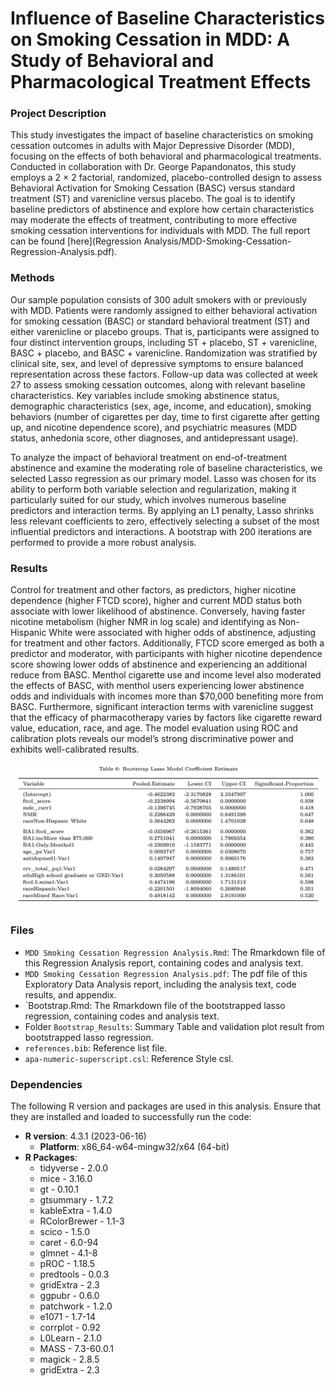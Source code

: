 # Influence of Baseline Characteristics on Smoking Cessation in MDD: A Study of Behavioral and Pharmacological Treatment Effects 

### Project Description

This study investigates the impact of baseline characteristics on smoking cessation outcomes in adults with Major Depressive Disorder (MDD), focusing on the effects of both behavioral and pharmacological treatments. Conducted in collaboration with Dr. George Papandonatos, this study employs a 2 × 2 factorial, randomized, placebo-controlled design to assess Behavioral Activation for Smoking Cessation (BASC) versus standard treatment (ST) and varenicline versus placebo. The goal is to identify baseline predictors of abstinence and explore how certain characteristics may moderate the effects of treatment, contributing to more effective smoking cessation interventions for individuals with MDD. The full report can be found [here](Regression Analysis/MDD-Smoking-Cessation-Regression-Analysis.pdf).

### Methods

Our sample population consists of 300 adult smokers with or previously with MDD. Patients were randomly assigned to either behavioral activation for smoking cessation (BASC) or standard behavioral treatment (ST) and either varenicline or placebo groups. That is, participants were assigned to four distinct intervention groups, including ST + placebo, ST + varenicline, BASC + placebo, and BASC + varenicline. Randomization was stratified by clinical site, sex, and level of depressive symptoms to ensure balanced representation across these factors. Follow-up data was collected at week 27 to assess smoking cessation outcomes, along with relevant baseline characteristics. Key variables include smoking abstinence status, demographic characteristics (sex, age,
income, and education), smoking behaviors (number of cigarettes per day, time to first cigarette after getting up, and nicotine dependence score), and psychiatric measures (MDD status, anhedonia score, other diagnoses, and antidepressant usage).

To analyze the impact of behavioral treatment on end-of-treatment abstinence and examine the moderating role of baseline characteristics, we selected Lasso regression as our primary model. Lasso was chosen for its ability to perform both variable selection and regularization, making it particularly suited for our study, which involves numerous baseline predictors and interaction terms. By applying an L1 penalty, Lasso shrinks less relevant coefficients to zero, effectively selecting a subset of the most influential predictors and interactions. A bootstrap with 200 iterations are performed to provide a more robust analysis.
 
### Results 

 Control for treatment and other factors, as predictors, higher nicotine dependence (higher FTCD score),
 higher and current MDD status both associate with lower likelihood of abstinence. Conversely, having faster
 nicotine metabolism (higher NMR in log scale) and identifying as Non-Hispanic White were associated with
 higher odds of abstinence, adjusting for treatment and other factors.
 Additionally, FTCD score emerged as both a predictor and moderator, with participants with higher nicotine
 dependence score showing lower odds of abstinence and experiencing an additional reduce from BASC. Menthol
 cigarette use and income level also moderated the effects of BASC, with menthol users experiencing lower
 abstinence odds and individuals with incomes more than $70,000 benefiting more from BASC. Furthermore,
 significant interaction terms with varenicline suggest that the efficacy of pharmacotherapy varies by factors
 like cigarette reward value, education, race, and age. The model evaluation using ROC and calibration plots
 reveals our model’s strong discriminative power and exhibits well-calibrated results.

![summary results](Bootstrap_Results/summary_results.png)


### Files
- `MDD Smoking Cessation Regression Analysis.Rmd`: The Rmarkdown file of this Regression Analysis report, containing codes and analysis text.
- `MDD Smoking Cessation Regression Analysis.pdf`: The pdf file of this Exploratory Data Analysis report, including the analysis text, code results, and appendix.
- `Bootstrap.Rmd: The Rmarkdown file of the bootstrapped lasso regression, containing codes and analysis text.
- Folder `Bootstrap_Results`: Summary Table and validation plot result from bootstrapped lasso regression.
- `references.bib`: Reference list file.
- `apa-numeric-superscript.csl`: Reference Style csl.

 
### Dependencies
The following R version and packages are used in this analysis. Ensure that they are installed and loaded to successfully run the code:
- **R version**: 4.3.1 (2023-06-16)
    - **Platform**: x86_64-w64-mingw32/x64 (64-bit)
- **R Packages**:
     - tidyverse - 2.0.0
     - mice - 3.16.0
     - gt - 0.10.1
     - gtsummary - 1.7.2
     - kableExtra - 1.4.0
     - RColorBrewer - 1.1-3
     - scico - 1.5.0
     - caret - 6.0-94
     - glmnet - 4.1-8
     - pROC - 1.18.5
     - predtools - 0.0.3
     - gridExtra - 2.3
     - ggpubr - 0.6.0
     - patchwork - 1.2.0
     - e1071 - 1.7-14
     - corrplot - 0.92
     - L0Learn - 2.1.0
     - MASS - 7.3-60.0.1
     - magick - 2.8.5
     - gridExtra - 2.3
 
